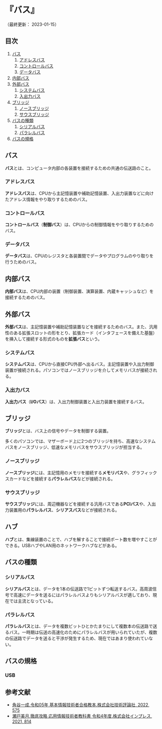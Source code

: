 # 『バス』

（最終更新： 2023-01-15）


## 目次

1. [バス](#バス)
	1. [アドレスバス](#アドレスバス)
	1. [コントロールバス](#コントロールバス)
	1. [データバス](#データバス)
1. [内部バス](#内部バス)
1. [外部バス](#外部バス)
	1. [システムバス](#システムバス)
	1. [入出力バス](#入出力バス)
1. [ブリッジ](#ブリッジ)
	1. [ノースブリッジ](#ノースブリッジ)
	1. [サウスブリッジ](#サウスブリッジ)
1. [バスの種類](#バスの種類)
	1. [シリアルバス](#シリアルバス)
	1. [パラレルバス](#パラレルバス)
1. [バスの規格](#バスの規格)


## バス

**バス**とは、コンピュータ内部の各装置を接続するための共通の伝送路のこと。

### アドレスバス

**アドレスバス**は、CPUから主記憶装置や補助記憶装置、入出力装置などに向けたアドレス情報をやり取りするためのバス。

### コントロールバス

**コントロールバス**（**制御バス**）は、CPUからの制御情報をやり取りするためのバス。

### データバス

**データバス**は、CPUのレジスタと各装置間でデータやプログラムのやり取りを行うためのバス。


## 内部バス

**内部バス**は、CPU内部の装置（制御装置、演算装置、内蔵キャッシュなど）を接続するためのバス。


## 外部バス

**外部バス**は、主記憶装置や補助記憶装置などを接続するためのバス。また、汎用性のある拡張スロットの形をとり、拡張カード（インタフェースを備えた基盤）を挿入して接続する形式のものを**拡張バス**という。

### システムバス

**システムバス**は、CPUから直接CPU外部へ出るバス。主記憶装置や入出力制御装置が接続される。パソコンではノースブリッジを介してメモリバスが接続される。

### 入出力バス

**入出力バス**（**I/Oバス**）は、入出力制御装置と入出力装置を接続するバス。


## ブリッジ

**ブリッジ**とは、バス上の信号やデータを制御する装置。

多くのパソコンでは、マザーボード上に2つのブリッジを持ち、高速なシステムバスをノースブリッジ、低速なメモリバスをサウスブリッジが担当する。

### ノースブリッジ

**ノースブリッジ**には、主記憶用のメモリを接続する**メモリバス**や、グラフィックスカードなどを接続する**パラレルバス**などが接続される。

### サウスブリッジ

**サウスブリッジ**には、周辺機器などを接続する汎用バスである**PCIバス**や、入出力装置用の**パラレルバス**、**シリアスバス**などが接続される。


## ハブ

**ハブ**とは、集線装置のことで、ハブを解することで接続ポート数を増やすことができる。USBハブやLAN用のネットワークハブなどがある。


## バスの種類

### シリアルバス

**シリアルバス**とは、データを1本の伝送路で1ビットずつ転送するバス。高周波信号で高速にデータを送るにはパラレルバスよりもシリアルバスが適しており、現在では主流となっている。

### パラレルバス

**パラレルバス**とは、データを複数ビットひとかたまりにして複数本の伝送路で送るバス。一時期は伝送の高速化のためにパラレルバスが用いられていたが、複数の伝送路でデータを送ると干渉が発生するため、現在ではあまり使われていない。


## バスの規格

### USB


## 参考文献

- [角谷一成.令和05年 基本情報技術者合格教本.株式会社技術評論社, 2022, 575](https://gihyo.jp/book/2022/978-4-297-13164-7)
- [瀬戸美月.徹底攻略 応用情報技術者教科書 令和4年度.株式会社インプレス, 2021, 814](https://book.impress.co.jp/books/1121101057)
